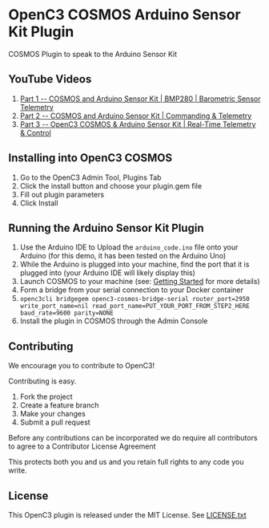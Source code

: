 # OpenC3 COSMOS Arduino Sensor Kit Plugin
COSMOS Plugin to speak to the Arduino Sensor Kit

## YouTube Videos
1. [Part 1 -- COSMOS and Arduino Sensor Kit | BMP280 | Barometric Sensor Telemetry](https://youtu.be/MtU_bPRawqk?si=cSTK1atBBmwrGer5)
1. [Part 2 -- COSMOS and Arduino Sensor Kit | Commanding & Telemetry](https://youtu.be/T9G5QWnUJPA)
1. [Part 3 -- OpenC3 COSMOS & Arduino Sensor Kit | Real-Time Telemetry & Control](https://youtu.be/gQKgtq5SCYs)

## Installing into OpenC3 COSMOS

1. Go to the OpenC3 Admin Tool, Plugins Tab
1. Click the install button and choose your plugin.gem file
1. Fill out plugin parameters
1. Click Install

## Running the Arduino Sensor Kit Plugin

1. Use the Arduino IDE to Upload the `arduino_code.ino` file onto your Arduino (for this demo, it has been tested on the Arduino Uno)
1. While the Arduino is plugged into your machine, find the port that it is plugged into (your Arduino IDE will likely display this)
1. Launch COSMOS to your machine (see: [Getting Started](https://docs.openc3.com/docs/getting-started/installation) for more details)
1. Form a bridge from your serial connection to your Docker container
1. `openc3cli bridgegem openc3-cosmos-bridge-serial router_port=2950 write_port_name=nil read_port_name=PUT_YOUR_PORT_FROM_STEP2_HERE baud_rate=9600 parity=NONE`
1. Install the plugin in COSMOS through the Admin Console

## Contributing

We encourage you to contribute to OpenC3!

Contributing is easy.

1. Fork the project
2. Create a feature branch
3. Make your changes
4. Submit a pull request

Before any contributions can be incorporated we do require all contributors to agree to a Contributor License Agreement

This protects both you and us and you retain full rights to any code you write.

## License

This OpenC3 plugin is released under the MIT License. See [LICENSE.txt](LICENSE.txt)